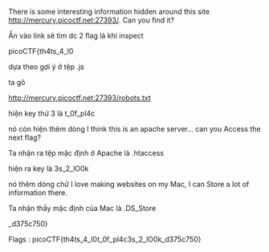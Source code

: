 There is some interesting information hidden around this site http://mercury.picoctf.net:27393/. Can you find it?

Ấn vào link sẽ tìm dc 2 flag là khi inspect

picoCTF{th4ts_4_l0

dựa theo gợi ý ở tệp .js

ta gõ

http://mercury.picoctf.net:27393/robots.txt

hiện key thứ 3 là  t_0f_pl4c

nó còn hiện thêm dòng I think this is an apache server... can you Access the next flag?

Ta nhận ra tệp mặc định ở Apache là .htaccess

hiện ra key là 3s_2_lO0k

nó thêm dòng chữ I love making websites on my Mac, I can Store a lot of information there.

Ta nhận thấy mặc định của Mac là .DS_Store

_d375c750}



Flags : picoCTF{th4ts_4_l0t_0f_pl4c3s_2_lO0k_d375c750}
